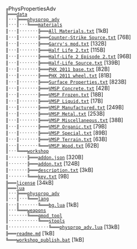 ﻿`╔`PhysPropertiesAdv  
`╠═══`[`data`](https://github.com/dvdvideo1234/PhysPropertiesAdv/blob/master/data)  
`║ˑˑˑ╠═══`[`physprop_adv`](https://github.com/dvdvideo1234/PhysPropertiesAdv/blob/master/data/physprop_adv)  
`║ˑˑˑ║ˑˑˑ╚═══`[`materials`](https://github.com/dvdvideo1234/PhysPropertiesAdv/blob/master/data/physprop_adv/materials)  
`║ˑˑˑ║ˑˑˑˑˑˑˑ╠═══`[`All Materials.txt`](https://github.com/dvdvideo1234/PhysPropertiesAdv/blob/master/data/physprop_adv/materials/All%20Materials.txt) [1kB]  
`║ˑˑˑ║ˑˑˑˑˑˑˑ╠═══`[`Counter-Strike Source.txt`](https://github.com/dvdvideo1234/PhysPropertiesAdv/blob/master/data/physprop_adv/materials/Counter-Strike%20Source.txt) [76B]  
`║ˑˑˑ║ˑˑˑˑˑˑˑ╠═══`[`Garry's mod.txt`](https://github.com/dvdvideo1234/PhysPropertiesAdv/blob/master/data/physprop_adv/materials/Garry's%20mod.txt) [132B]  
`║ˑˑˑ║ˑˑˑˑˑˑˑ╠═══`[`Half Life 2.txt`](https://github.com/dvdvideo1234/PhysPropertiesAdv/blob/master/data/physprop_adv/materials/Half%20Life%202.txt) [115B]  
`║ˑˑˑ║ˑˑˑˑˑˑˑ╠═══`[`Half-Life 2 Episode 2.txt`](https://github.com/dvdvideo1234/PhysPropertiesAdv/blob/master/data/physprop_adv/materials/Half-Life%202%20Episode%202.txt) [96B]  
`║ˑˑˑ║ˑˑˑˑˑˑˑ╠═══`[`Half-Life Source.txt`](https://github.com/dvdvideo1234/PhysPropertiesAdv/blob/master/data/physprop_adv/materials/Half-Life%20Source.txt) [139B]  
`║ˑˑˑ║ˑˑˑˑˑˑˑ╠═══`[`PHX 2011 base.txt`](https://github.com/dvdvideo1234/PhysPropertiesAdv/blob/master/data/physprop_adv/materials/PHX%202011%20base.txt) [82B]  
`║ˑˑˑ║ˑˑˑˑˑˑˑ╠═══`[`PHX 2011 wheel.txt`](https://github.com/dvdvideo1234/PhysPropertiesAdv/blob/master/data/physprop_adv/materials/PHX%202011%20wheel.txt) [81B]  
`║ˑˑˑ║ˑˑˑˑˑˑˑ╠═══`[`Surface Properties.txt`](https://github.com/dvdvideo1234/PhysPropertiesAdv/blob/master/data/physprop_adv/materials/Surface%20Properties.txt) [823B]  
`║ˑˑˑ║ˑˑˑˑˑˑˑ╠═══`[`VMSP Concrete.txt`](https://github.com/dvdvideo1234/PhysPropertiesAdv/blob/master/data/physprop_adv/materials/VMSP%20Concrete.txt) [42B]  
`║ˑˑˑ║ˑˑˑˑˑˑˑ╠═══`[`VMSP Frozen.txt`](https://github.com/dvdvideo1234/PhysPropertiesAdv/blob/master/data/physprop_adv/materials/VMSP%20Frozen.txt) [18B]  
`║ˑˑˑ║ˑˑˑˑˑˑˑ╠═══`[`VMSP Liquid.txt`](https://github.com/dvdvideo1234/PhysPropertiesAdv/blob/master/data/physprop_adv/materials/VMSP%20Liquid.txt) [17B]  
`║ˑˑˑ║ˑˑˑˑˑˑˑ╠═══`[`VMSP Manufactured.txt`](https://github.com/dvdvideo1234/PhysPropertiesAdv/blob/master/data/physprop_adv/materials/VMSP%20Manufactured.txt) [249B]  
`║ˑˑˑ║ˑˑˑˑˑˑˑ╠═══`[`VMSP Metal.txt`](https://github.com/dvdvideo1234/PhysPropertiesAdv/blob/master/data/physprop_adv/materials/VMSP%20Metal.txt) [253B]  
`║ˑˑˑ║ˑˑˑˑˑˑˑ╠═══`[`VMSP Miscellaneous.txt`](https://github.com/dvdvideo1234/PhysPropertiesAdv/blob/master/data/physprop_adv/materials/VMSP%20Miscellaneous.txt) [38B]  
`║ˑˑˑ║ˑˑˑˑˑˑˑ╠═══`[`VMSP Organic.txt`](https://github.com/dvdvideo1234/PhysPropertiesAdv/blob/master/data/physprop_adv/materials/VMSP%20Organic.txt) [79B]  
`║ˑˑˑ║ˑˑˑˑˑˑˑ╠═══`[`VMSP Special.txt`](https://github.com/dvdvideo1234/PhysPropertiesAdv/blob/master/data/physprop_adv/materials/VMSP%20Special.txt) [89B]  
`║ˑˑˑ║ˑˑˑˑˑˑˑ╠═══`[`VMSP Terrain.txt`](https://github.com/dvdvideo1234/PhysPropertiesAdv/blob/master/data/physprop_adv/materials/VMSP%20Terrain.txt) [63B]  
`║ˑˑˑ║ˑˑˑˑˑˑˑ╚═══`[`VMSP Wood.txt`](https://github.com/dvdvideo1234/PhysPropertiesAdv/blob/master/data/physprop_adv/materials/VMSP%20Wood.txt) [62B]  
`║ˑˑˑ╚═══`[`workshop`](https://github.com/dvdvideo1234/PhysPropertiesAdv/blob/master/data/workshop)  
`║ˑˑˑˑˑˑˑ╠═══`[`addon.json`](https://github.com/dvdvideo1234/PhysPropertiesAdv/blob/master/data/workshop/addon.json) [320B]  
`║ˑˑˑˑˑˑˑ╠═══`[`addon.txt`](https://github.com/dvdvideo1234/PhysPropertiesAdv/blob/master/data/workshop/addon.txt) [124B]  
`║ˑˑˑˑˑˑˑ╠═══`[`description.txt`](https://github.com/dvdvideo1234/PhysPropertiesAdv/blob/master/data/workshop/description.txt) [3kB]  
`║ˑˑˑˑˑˑˑ╚═══`[`key.txt`](https://github.com/dvdvideo1234/PhysPropertiesAdv/blob/master/data/workshop/key.txt) [9B]  
`╠═══`[`license`](https://github.com/dvdvideo1234/PhysPropertiesAdv/blob/master/license) [34kB]  
`╠═══`[`lua`](https://github.com/dvdvideo1234/PhysPropertiesAdv/blob/master/lua)  
`║ˑˑˑ╠═══`[`physprop_adv`](https://github.com/dvdvideo1234/PhysPropertiesAdv/blob/master/lua/physprop_adv)  
`║ˑˑˑ║ˑˑˑ╚═══`[`lang`](https://github.com/dvdvideo1234/PhysPropertiesAdv/blob/master/lua/physprop_adv/lang)  
`║ˑˑˑ║ˑˑˑˑˑˑˑ╚═══`[`bg.lua`](https://github.com/dvdvideo1234/PhysPropertiesAdv/blob/master/lua/physprop_adv/lang/bg.lua) [1kB]  
`║ˑˑˑ╚═══`[`weapons`](https://github.com/dvdvideo1234/PhysPropertiesAdv/blob/master/lua/weapons)  
`║ˑˑˑˑˑˑˑ╚═══`[`gmod_tool`](https://github.com/dvdvideo1234/PhysPropertiesAdv/blob/master/lua/weapons/gmod_tool)  
`║ˑˑˑˑˑˑˑˑˑˑˑ╚═══`[`stools`](https://github.com/dvdvideo1234/PhysPropertiesAdv/blob/master/lua/weapons/gmod_tool/stools)  
`║ˑˑˑˑˑˑˑˑˑˑˑˑˑˑˑ╚═══`[`physprop_adv.lua`](https://github.com/dvdvideo1234/PhysPropertiesAdv/blob/master/lua/weapons/gmod_tool/stools/physprop_adv.lua) [13kB]  
`╠═══`[`readme.md`](https://github.com/dvdvideo1234/PhysPropertiesAdv/blob/master/readme.md) [1kB]  
`╚═══`[`workshop_publish.bat`](https://github.com/dvdvideo1234/PhysPropertiesAdv/blob/master/workshop_publish.bat) [1kB]  
